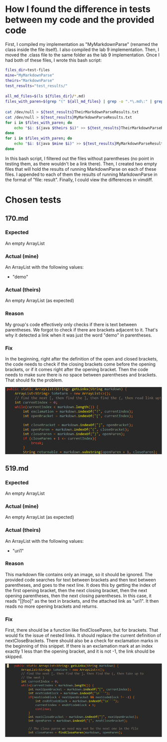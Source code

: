 # How I found the difference in tests between my code and the provided code


First, I compiled my implementation as "MyMarkdownParse" (renamed the class inside the file itself). I also compiled the lab 9 implementation. 
Then, I moved the .class file to the same folder as the lab 9 implementation.
Once I had both of these files, I wrote this bash script:

```bash
files_dir=test-files
mine="MyMarkdownParse"
theirs="MarkdownParse"
test_results="test_results/"

all_md_files=$(ls ${files_dir}/*.md)
files_with_paren=$(grep "(" ${all_md_files} | grep -o ".*\.md\:" | grep -o ".*\.md")

cat /dev/null > ${test_results}TheirMarkdownParseResults.txt
cat /dev/null > ${test_results}MyMarkdownParseResults.txt
for i in $files_with_paren; do
    echo "$i: $(java $theirs $i)" >> ${test_results}TheirMarkdownParseResults.txt
done
for i in $files_with_paren; do
    echo "$i: $(java $mine $i)" >> ${test_results}MyMarkdownParseResults.txt
done
```

In this bash script, I filtered out the files without parentheses (no point in testing them, as there wouldn't be a link there). 
Then, I created two empty files that will hold the results of running MarkdownParse on each of these files. 
I appended to each of them the results of running MarkdownParse in the format of "file: result". Finally, I could view the differences in vimdiff. 

# Chosen tests

## 170.md

### Expected

An empty ArrayList

### Actual (mine)

An ArrayList with the following values:

* "demo"

### Actual (theirs)

An empty ArrayList (as expected)

### Reason

My group's code effectively only checks if there is text between parentheses. We forgot to check if there are brackets adjacent to it. That's why it detected a link when it was just the word "demo" in parentheses.

### Fix

In the beginning, right after the definition of the open and closed brackets, the code needs to check if the closing brackets come before the opening brackets, or if it comes right after the opening bracket. Then the code needs to make sure there is no space between parentheses and brackets. That should fix the problem.

![](BeginningOfMyImplementation.PNG)

## 519.md

### Expected

An empty ArrayList

### Actual (mine)

An empty ArrayList (as expected)

### Actual (theirs)

An ArrayList with the following values:

* "uri1"

### Reason

This markdown file contains only an image, so it should be ignored. The provided code searches for text between brackets and then text between parentheses, and goes to the next line. It does this by getting the index of the first opening bracket, then the next closing bracket, then the next opening parentheses, then the next closing parentheses. In this case, it reads "[[foo]" as the text in brackets, and the attached link as "uri1". It then reads no more opening brackets and returns.

### Fix

First, there should be a function like findCloseParen, but for brackets. That would fix the issue of nested links. It should replace the current definition of nextCloseBrackets.
There should also be a check for exclamation marks in the beginning of this snippet. If there is an exclamation mark at an index exactly 1 less than the opening bracket, and it is not -1, the link should be skipped.

![](BeginningOfTheirImplementation.PNG)

